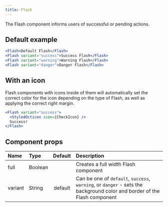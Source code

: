 ```yaml
---
title: Flash
---
```


The Flash component informs users of successful or pending actions.

## Default example

```jsx live
<Flash>Default Flash</Flash>
<Flash variant="success">Success Flash</Flash>
<Flash variant="warning">Warning Flash</Flash>
<Flash variant="danger">Danger Flash</Flash>
```

## With an icon

Flash components with icons inside of them will automatically set the correct color for the icon depending on the type of Flash, as well as applying the correct right margin.

```jsx live
<Flash variant="success">
  <StyledOcticon icon={CheckIcon} />
  Success!
</Flash>
```

## Component props

| Name    | Type    | Default | Description                                                                                                              |
| :------ | :------ | :-----: | :----------------------------------------------------------------------------------------------------------------------- |
| full    | Boolean |         | Creates a full width Flash component                                                                                     |
| variant | String  | default | Can be one of `default`, `success`, `warning`, or `danger` - sets the background color and border of the Flash component |

